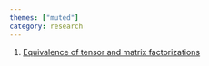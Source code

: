 ```yaml
---
themes: ["muted"]
category: research
---
```




1. [Equivalence of tensor and matrix factorizations](handwritten/equiv_tensor_matrix_factorization.pdf)
